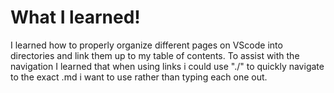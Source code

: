 # What I learned!

I learned how to properly organize different pages on VScode into directories and link them up to my table of contents. To assist with the navigation I learned that when using links i could use "./" to quickly navigate to the exact .md i want to use rather than typing each one out.

